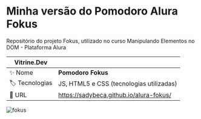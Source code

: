 # Minha versão do Pomodoro Alura Fokus
Repositório do projeto Fokus, utilizado no curso Manipulando Elementos no DOM - Plataforma Alura

| Vitrine.Dev |     |
| -------------  | --- |
| :sparkles: Nome        | **Pomodoro Fokus**
| :label: Tecnologias | JS, HTML5 e CSS (tecnologias utilizadas)
| :rocket: URL         | https://sadybeca.github.io/alura-fokus/

<!-- Inserir imagem com a #vitrinedev ao final do link -->
![fokus](https://github.com/SadyBeca/alura-fokus/assets/134239560/463fa153-5913-47b7-9079-851cc67aa8ce#vitrinedev)

